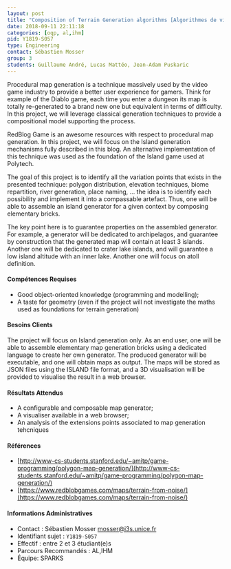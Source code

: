 ```yaml
---
layout: post
title: "Composition of Terrain Generation algorithms [Algorithmes de visualisation]"
date: 2018-09-11 22:11:18
categories: [oqp, al,ihm]
pid: Y1819-S057
type: Engineering
contact: Sébastien Mosser
group: 3
students: Guillaume André, Lucas Mattéo, Jean-Adam Puskaric
---
```

       
Procedural map generation is a technique massively used by the video game industry to provide a better user experience for gamers. Think for example of the Diablo game, each time you enter a dungeon its map is totally re-generated to a brand new one but equivalent in terms of difficulty. In this project, we will leverage classical generation techniques to provide a compositional model supporting the process.


RedBlog Game is an awesome resources with respect to procedural map generation. In this project, we will focus on the Island generation mechanisms fully described in this blog. An alternative implementation of this technique was used as the foundation of the  Island game used at Polytech.

The goal of this project is to identify all the variation points that exists in the presented technique: polygon distribution, elevation techniques, biome repartition, river generation, place naming, ... the idea is to identify each possibility and implement it into a compassable artefact. Thus, one will be able to assemble an island generator for a given context by composing elementary bricks. 

The key point here is to guarantee properties on the assembled generator. For example, a generator will be dedicated to archipelagos, and guarantee by construction that the generated map will contain at least 3 islands. Another one will be dedicated to crater lake islands, and will guarantee a low island altitude with an inner lake. Another one will focus on atoll definition. 

#### Compétences Requises
  - Good object-oriented knowledge (programming and modelling);
  - A taste for geometry (even if the project will not investigate the maths used as foundations for terrain generation)
  



     

#### Besoins Clients
The project will focus on Island generation only. As an end user, one will be able to assemble elementary map generation bricks using a dedicated language to create her own generator. The produced generator will be executable, and one will obtain maps as output. The maps will be stored as JSON files using the ISLAND file format, and a 3D visualisation will be provided to visualise the result in a web browser.

#### Résultats Attendus
  - A configurable and composable map generator;
  - A visualiser available in a web browser;
  - An analysis of the extensions points associated to map generation tehcniques

#### Références

  * [http://www-cs-students.stanford.edu/~amitp/game-programming/polygon-map-generation/](http://www-cs-students.stanford.edu/~amitp/game-programming/polygon-map-generation/)
  * [https://www.redblobgames.com/maps/terrain-from-noise/](https://www.redblobgames.com/maps/terrain-from-noise/)

#### Informations Administratives
  * Contact : Sébastien Mosser <mosser@i3s.unice.fr>
  * Identifiant sujet : `Y1819-S057`
  * Effectif : entre 2 et 3 étudiant(e)s
  * Parcours Recommandés : AL,IHM
  * Équipe: SPARKS

     